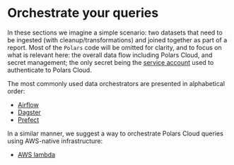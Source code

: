 # Orchestrate your queries

In these sections we imagine a simple scenario: two datasets that need to be ingested (with
cleanup/transformations) and joined together as part of a report. Most of the `Polars` code will be
omitted for clarity, and to focus on what is relevant here: the overall data flow including Polars
Cloud, and secret management; the only secret being the
[service account](/polars-cloud/explain/service-accounts) used to authenticate to Polars Cloud.

The most commonly used data orchestrators are presented in alphabetical order:

- [Airflow](/polars-cloud/integrations/airflow)
- [Dagster](/polars-cloud/integrations/dagster)
- [Prefect](/polars-cloud/integrations/prefect)

In a similar manner, we suggest a way to orchestrate Polars Cloud queries using AWS-native
infrastructure:

- [AWS lambda](/polars-cloud/integrations/lambda)

